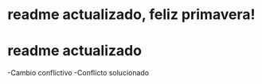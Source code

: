 # readme actualizado, feliz primavera!
# readme actualizado

-Cambio conflictivo
-Conflicto solucionado